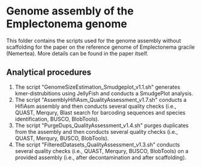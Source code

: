 # Genome assembly of the Emplectonema genome 
This folder contains the scripts used for the genome assembly without scaffolding for the paper on the reference genome of Emplectonema gracile (Nemertea). More details can be found in the paper itself.

## Analytical procedures

1. The script "GenomeSizeEstimation_Smudgeplot_v1.1.sh" generates kmer-distrubitions using JellyFish and conducts a SmudgePlot analysis.  
2. The script "AssemblyHifiAsm_QualityAssessment_v1.7.sh" conducts a HifiAsm assembly and then conducts several quality checks (i.e., QUAST, Merqury, Blast search for barcoding sequences and species identification, BUSCO, BlobTools).
3. The script "PurgeDups_QualityAssessment_v1.4.sh" purges duplicates from the assembly and then conducts several quality checks (i.e., QUAST, Merqury, BUSCO, BlobTools).
4.   The script "FilteredDatasets_QualityAssessment_v1.3.sh" conducts several quality checks (i.e., QUAST, Merqury, BUSCO, BlobTools) on a provided assembly (i.e., after decontamination and after scaffolding).
